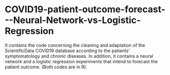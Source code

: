 # COVID19-patient-outcome-forecast---Neural-Network-vs-Logistic-Regression
It contains the code concerning the cleaning and adaptation of the ScientificData COVID19 database according to the patients' symptomatology and chronic diseases. In addition, it contains a neural network and a logistic regression experiments that intend to forecast the patient outcome. (Both codes are in R).
